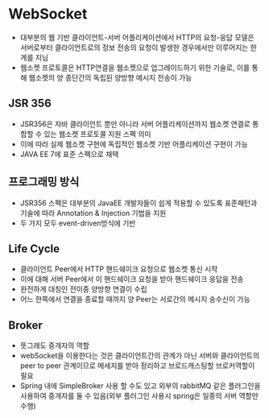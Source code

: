 # WebSocket
- 대부분의 웹 기반 클라이언트-서버 어플리케이션에서 HTTP의 요청-응답 모델은 서버로부터 클라이언트로의 정보 전송의 요청이 발생한 경우에서만 이루어지는 한계를 지님
- 웹소켓 프로토콜은 HTTP연결을 웹소켓으로 업그레이드하기 위한 기술로, 이를 통해 웹소켓의 양 종단간의 독립된 양방향 메시지 전송이 가능

## JSR 356
- JSR356은 자바 클라이언트 뿐만 아니라 서버 어플리케이션까지 웹소켓 연결로 통합할 수 있는 웹소켓 프로토콜 지원 스펙 의미
- 이에 따라 실제 웹소켓 구현에 독립적인 웹소켓 기반 어플리케이션 구현이 가능
- JAVA EE 7에 표준 스펙으로 채택

## 프로그래밍 방식
- JSR356 스펙은 대부분의 JavaEE 개발자들이 쉽게 적용할 수 있도록 표준패턴과 기술에 따라 Annotation & Injection 기법을 지원
- 두 가지 모두 event-driven방식에 기반

## Life Cycle
- 클라이언트 Peer에서 HTTP 핸드쉐이크 요청으로 웹소켓 통신 시작
- 이에 대해 서버 Peer에서 이 핸드쉐이크 요청을 받아 핸드쉐이크 응답을 전송
- 완전하게 대칭인 전이중 양방향 연결이 수립
- 어느 한쪽에서 연결을 종료할 때까지 양 Peer는 서로간의 메시지 송수신이 가능

## Broker
- 뜻그래도 중개자의 역할
- webSocket을 이용한다는 것은 클라이언트간의  관계가 아닌 서버와 클라이언트의 peer to peer 관계이므로 메세지를 받아 정리하고 브로드캐스팅할 브로커역할이 필요
- Spring 내에 SimpleBroker 사용 할 수도 있고 외부의 rabbitMQ 같은  플러그인을 사용하여 중개자를 둘 수 있음(외부 플러그인 사용시 spring은 일종의 서버 역할만 수행)